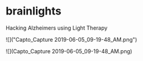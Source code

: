 # brainlights
Hacking Alzheimers using Light Therapy


![]("Capto_Capture 2019-06-05_09-19-48_AM.png")

![](Capto_Capture 2019-06-05_09-19-48_AM.png)
